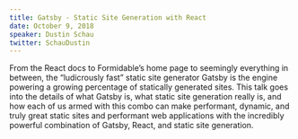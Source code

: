 ```yaml
---
title: Gatsby - Static Site Generation with React
date: October 9, 2018
speaker: Dustin Schau
twitter: SchauDustin
---
```


From the React docs to Formidable’s home page to seemingly everything in between, the “ludicrously fast” static site generator Gatsby is the engine powering a growing percentage of statically generated sites. This talk goes into the details of what Gatsby is, what static site generation really is, and how each of us armed with this combo can make performant, dynamic, and truly great static sites and performant web applications with the incredibly powerful combination of Gatsby, React, and static site generation.
